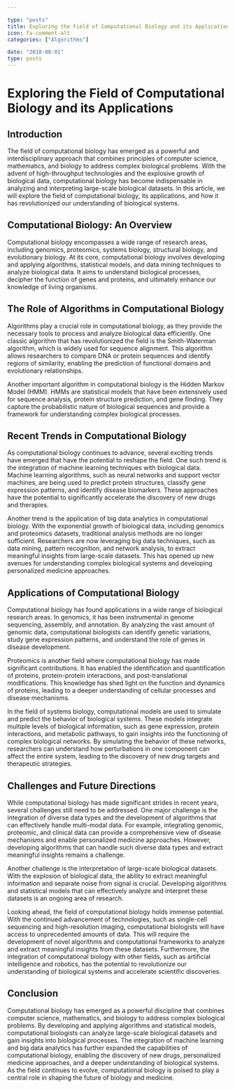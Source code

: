 ```yaml
---

type: "posts"
title: Exploring the Field of Computational Biology and its Applications
icon: fa-comment-alt
categories: ["Algorithms"]

date: "2018-08-01"
type: posts
---
```



# Exploring the Field of Computational Biology and its Applications

## Introduction

The field of computational biology has emerged as a powerful and interdisciplinary approach that combines principles of computer science, mathematics, and biology to address complex biological problems. With the advent of high-throughput technologies and the explosive growth of biological data, computational biology has become indispensable in analyzing and interpreting large-scale biological datasets. In this article, we will explore the field of computational biology, its applications, and how it has revolutionized our understanding of biological systems.

## Computational Biology: An Overview

Computational biology encompasses a wide range of research areas, including genomics, proteomics, systems biology, structural biology, and evolutionary biology. At its core, computational biology involves developing and applying algorithms, statistical models, and data mining techniques to analyze biological data. It aims to understand biological processes, decipher the function of genes and proteins, and ultimately enhance our knowledge of living organisms.

## The Role of Algorithms in Computational Biology

Algorithms play a crucial role in computational biology, as they provide the necessary tools to process and analyze biological data efficiently. One classic algorithm that has revolutionized the field is the Smith-Waterman algorithm, which is widely used for sequence alignment. This algorithm allows researchers to compare DNA or protein sequences and identify regions of similarity, enabling the prediction of functional domains and evolutionary relationships.

Another important algorithm in computational biology is the Hidden Markov Model (HMM). HMMs are statistical models that have been extensively used for sequence analysis, protein structure prediction, and gene finding. They capture the probabilistic nature of biological sequences and provide a framework for understanding complex biological processes.

## Recent Trends in Computational Biology

As computational biology continues to advance, several exciting trends have emerged that have the potential to reshape the field. One such trend is the integration of machine learning techniques with biological data. Machine learning algorithms, such as neural networks and support vector machines, are being used to predict protein structures, classify gene expression patterns, and identify disease biomarkers. These approaches have the potential to significantly accelerate the discovery of new drugs and therapies.

Another trend is the application of big data analytics in computational biology. With the exponential growth of biological data, including genomics and proteomics datasets, traditional analysis methods are no longer sufficient. Researchers are now leveraging big data techniques, such as data mining, pattern recognition, and network analysis, to extract meaningful insights from large-scale datasets. This has opened up new avenues for understanding complex biological systems and developing personalized medicine approaches.

## Applications of Computational Biology

Computational biology has found applications in a wide range of biological research areas. In genomics, it has been instrumental in genome sequencing, assembly, and annotation. By analyzing the vast amount of genomic data, computational biologists can identify genetic variations, study gene expression patterns, and understand the role of genes in disease development.

Proteomics is another field where computational biology has made significant contributions. It has enabled the identification and quantification of proteins, protein-protein interactions, and post-translational modifications. This knowledge has shed light on the function and dynamics of proteins, leading to a deeper understanding of cellular processes and disease mechanisms.

In the field of systems biology, computational models are used to simulate and predict the behavior of biological systems. These models integrate multiple levels of biological information, such as gene expression, protein interactions, and metabolic pathways, to gain insights into the functioning of complex biological networks. By simulating the behavior of these networks, researchers can understand how perturbations in one component can affect the entire system, leading to the discovery of new drug targets and therapeutic strategies.

## Challenges and Future Directions

While computational biology has made significant strides in recent years, several challenges still need to be addressed. One major challenge is the integration of diverse data types and the development of algorithms that can effectively handle multi-modal data. For example, integrating genomic, proteomic, and clinical data can provide a comprehensive view of disease mechanisms and enable personalized medicine approaches. However, developing algorithms that can handle such diverse data types and extract meaningful insights remains a challenge.

Another challenge is the interpretation of large-scale biological datasets. With the explosion of biological data, the ability to extract meaningful information and separate noise from signal is crucial. Developing algorithms and statistical models that can effectively analyze and interpret these datasets is an ongoing area of research.

Looking ahead, the field of computational biology holds immense potential. With the continued advancement of technologies, such as single-cell sequencing and high-resolution imaging, computational biologists will have access to unprecedented amounts of data. This will require the development of novel algorithms and computational frameworks to analyze and extract meaningful insights from these datasets. Furthermore, the integration of computational biology with other fields, such as artificial intelligence and robotics, has the potential to revolutionize our understanding of biological systems and accelerate scientific discoveries.

## Conclusion

Computational biology has emerged as a powerful discipline that combines computer science, mathematics, and biology to address complex biological problems. By developing and applying algorithms and statistical models, computational biologists can analyze large-scale biological datasets and gain insights into biological processes. The integration of machine learning and big data analytics has further expanded the capabilities of computational biology, enabling the discovery of new drugs, personalized medicine approaches, and a deeper understanding of biological systems. As the field continues to evolve, computational biology is poised to play a central role in shaping the future of biology and medicine.
